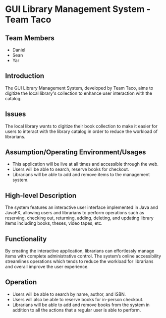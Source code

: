 # GUI Library Management System - Team Taco

## Team Members

- Daniel
- Sean
- Yar

## Introduction

The GUI Library Management System, developed by Team Taco, aims to digitize the local library's collection to enhance user interaction with the catalog.

## Issues

The local library wants to digitize their book collection to make it easier for users to interact with the library catalog in order to reduce the workload of librarians.

## Assumption/Operating Environment/Usages

- This application will be live at all times and accessible through the web.
- Users will be able to search, reserve books for checkout.
- Librarians will be able to add and remove items to the management system.

## High-level Description

The system features an interactive user interface implemented in Java and JavaFX, allowing users and librarians to perform operations such as reserving, checking out, returning, adding, deleting, and updating library items including books, theses, video tapes, etc.

## Functionality

By creating the interactive application, librarians can effortlessly manage items with complete administrative control. The system’s online accessibility streamlines operations which tends to reduce the workload for librarians and overall improve the user experience.

## Operation

- Users will be able to search by name, author, and ISBN.
- Users will also be able to reserve books for in-person checkout.
- Librarians will be able to add and remove books from the system in addition to all the actions that a regular user is able to perform.
